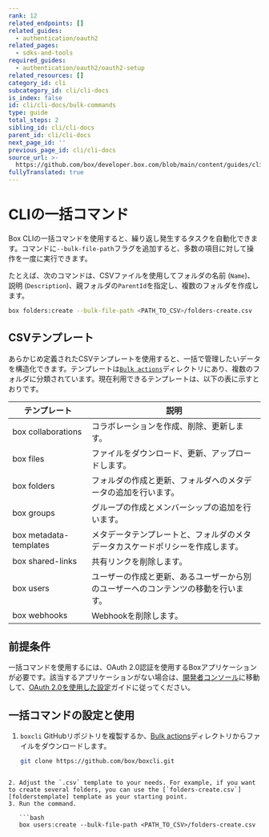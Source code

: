 ```yaml
---
rank: 12
related_endpoints: []
related_guides:
  - authentication/oauth2
related_pages:
  - sdks-and-tools
required_guides:
  - authentication/oauth2/oauth2-setup
related_resources: []
category_id: cli
subcategory_id: cli/cli-docs
is_index: false
id: cli/cli-docs/bulk-commands
type: guide
total_steps: 2
sibling_id: cli/cli-docs
parent_id: cli/cli-docs
next_page_id: ''
previous_page_id: cli/cli-docs
source_url: >-
  https://github.com/box/developer.box.com/blob/main/content/guides/cli/cli-docs/bulk-commands.md
fullyTranslated: true
---
```

<!-- markdownlint-disable line-length -->

# CLIの一括コマンド

Box CLIの一括コマンドを使用すると、繰り返し発生するタスクを自動化できます。コマンドに`--bulk-file-path`フラグを追加すると、多数の項目に対して操作を一度に実行できます。

たとえば、次のコマンドは、CSVファイルを使用してフォルダの名前 (`Name`)、説明 (`Description`)、親フォルダの`ParentId`を指定し、複数のフォルダを作成します。

```bash
box folders:create --bulk-file-path <PATH_TO_CSV>/folders-create.csv
```

## CSVテンプレート

あらかじめ定義されたCSVテンプレートを使用すると、一括で管理したいデータを構造化できます。テンプレートは[`Bulk actions`][bulkactions]ディレクトリにあり、複数のフォルダに分類されています。現在利用できるテンプレートは、以下の表に示すとおりです。

| テンプレート                 | 説明                                        |
| ---------------------- | ----------------------------------------- |
| box collaborations     | コラボレーションを作成、削除、更新します。                     |
| box files              | ファイルをダウンロード、更新、アップロードします。                 |
| box folders            | フォルダの作成と更新、フォルダへのメタデータの追加を行います。           |
| box groups             | グループの作成とメンバーシップの追加を行います。                  |
| box metadata-templates | メタデータテンプレートと、フォルダのメタデータカスケードポリシーを作成します。   |
| box shared-links       | 共有リンクを削除します。                              |
| box users              | ユーザーの作成と更新、あるユーザーから別のユーザーへのコンテンツの移動を行います。 |
| box webhooks           | Webhookを削除します。                            |

## 前提条件

一括コマンドを使用するには、OAuth 2.0認証を使用するBoxアプリケーションが必要です。該当するアプリケーションがない場合は、[開発者コンソール][console]に移動して、[OAuth 2.0を使用した設定][auth]ガイドに従ってください。

## 一括コマンドの設定と使用

1. `boxcli` GitHubリポジトリを複製するか、[Bulk actions][bulkactions]ディレクトリからファイルをダウンロードします。

   ```bash
   git clone https://github.com/box/boxcli.git
   ```

<!---->

````

2. Adjust the `.csv` template to your needs. For example, if you want to create several folders, you can use the [`folders-create.csv`][folderstemplate] template as your starting point.
3. Run the command.

   ```bash
   box users:create --bulk-file-path <PATH_TO_CSV>/folders-create.csv
````

<!-- markdownlint-enable line-length -->

[console]: https://app.box.com/developers/console

[auth]: g://authentication/oauth2/oauth2-setup

[bulkactions]: https://github.com/box/boxcli/tree/main/docs/Bulk%20actions

[folderstemplate]: https://github.com/box/boxcli/blob/main/docs/Bulk%20actions/folders/folders-create.csv
